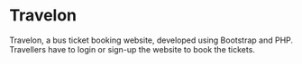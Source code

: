 # Travelon
Travelon, a bus ticket booking website, developed using Bootstrap and PHP. Travellers have to login or sign-up the website to book the tickets.
